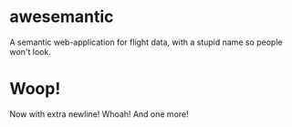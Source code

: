 awesemantic
===========

A semantic web-application for flight data, with a stupid name so people won't look.

Woop!
=====
Now with extra newline! Whoah!
And one more!

